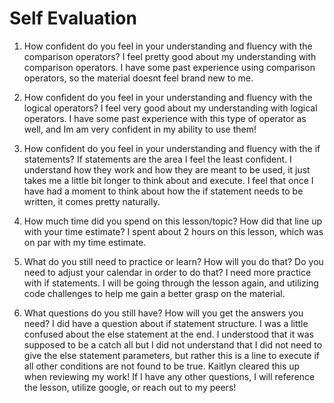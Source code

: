 # Self Evaluation

1. How confident do you feel in your understanding and fluency with the comparison operators?
    I feel pretty good about my understanding with comparison operators. I have some past experience using comparison operators, so the material doesnt feel brand new to me.


1. How confident do you feel in your understanding and fluency with the logical operators?
    I feel very good about my understanding with logical operators. I have some past experience with this type of operator as well, and Im am very confident in my ability to use them! 


1. How confident do you feel in your understanding and fluency with the if statements?
    If statements are the area I feel the least confident. I understand how they work and how they are meant to be used, it just takes me a little bit longer to think about and execute. I feel that once I have had a moment to think about how the if statement needs to be written, it comes pretty naturally.


1. How much time did you spend on this lesson/topic? How did that line up with your time estimate?
    I spent about 2 hours on this lesson, which was on par with my time estimate.


1. What do you still need to practice or learn? How will you do that? Do you need to adjust your calendar in order to do that?
    I need more practice with if statements. I will be going through the lesson again, and utilizing code challenges to help me gain a better grasp on the material.
    

1. What questions do you still have? How will you get the answers you need?
    I did have a question about if statement structure. I was a little confused about the else statement at the end. I understood that it was supposed to be a catch all but I did not understand that I did not need to give the else statement parameters, but rather this is a line to execute if all other conditions are not found to be true. Kaitlyn cleared this up when reviewing my work! If I have any other questions, I will reference the lesson, utilize google, or reach out to my peers!